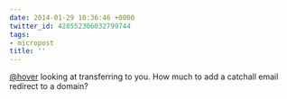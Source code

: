 ```yaml
---
date: 2014-01-29 10:36:46 +0000
twitter_id: 428552306032799744
tags:
- micropost
title: ''
---
```


[@hover](https://twitter.com/hover) looking at transferring to you. How much to add a catchall email redirect to a domain?
